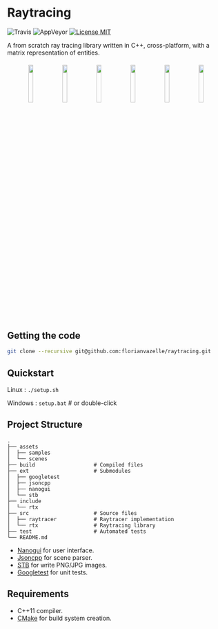 # Raytracing
![Travis](https://img.shields.io/travis/florianvazelle/raytracing?style=flat&logo=travis) ![AppVeyor](https://img.shields.io/appveyor/build/florianvazelle/raytracing?style=flat&logo=appveyor) [![License MIT](https://img.shields.io/badge/license-MIT-green)](https://choosealicense.com/licenses/mit/)

A from scratch ray tracing library written in C++, cross-platform, with a matrix representation of entities.

<h4 align="center">
    <img src="https://florianvazelle.github.io/resources/images/raytracing/scene00000.png" width="15%"/> <img src="https://florianvazelle.github.io/resources/images/raytracing/scene00002.png" width="15%"/> <img src="https://florianvazelle.github.io/resources/images/raytracing/scene00004.png" width="15%"/> <img src="https://florianvazelle.github.io/resources/images/raytracing/scene00003.png" width="15%"/> <img src="https://florianvazelle.github.io/resources/images/raytracing/scene00005.png" width="15%"/> <img src="https://florianvazelle.github.io/resources/images/raytracing/scene00001.png" width="15%"/>
</h4>

## Getting the code

```bash
git clone --recursive git@github.com:florianvazelle/raytracing.git
```

## Quickstart

Linux : `./setup.sh`

Windows : `setup.bat` # or double-click

## Project Structure

```
.
├── assets
│  ├── samples
│  └── scenes
├── build                   # Compiled files
├── ext                     # Submodules
│  ├── googletest
│  ├── jsoncpp
│  ├── nanogui
│  └── stb
├── include
│  └── rtx
├── src                     # Source files
│  ├── raytracer            # Raytracer implementation
│  └── rtx                  # Raytracing library
├── test                    # Automated tests
└── README.md
```

- [Nanogui](https://github.com/wjakob/nanogui) for user interface.
- [Jsoncpp](https://github.com/open-source-parsers/jsoncpp) for scene parser.
- [STB](https://github.com/nothings/stb) for write PNG/JPG images.
- [Googletest](https://github.com/google/googletest) for unit tests.

##  Requirements

- C++11 compiler.
- [CMake](https://cmake.org) for build system creation.

